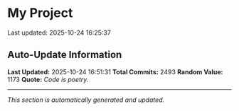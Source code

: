 # My Project


Last updated: 2025-10-24 16:25:37




































































































































































































































































































































































































































































































































































































































































































































































































































































































































































































































































































































































































































































































































































































































































































































































































































































































































































































































































































































































































































































































































































































































































































































































































































































































































































































































































































































































































































































































































































































## Auto-Update Information

**Last Updated:** 2025-10-24 16:51:31
**Total Commits:** 2493
**Random Value:** 1173
**Quote:** _Code is poetry._

---
_This section is automatically generated and updated._